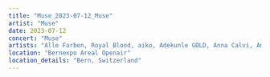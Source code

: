 ```yaml
---
title: "Muse_2023-07-12_Muse"
artist: "Muse"
date: 2023-07-12
concert: "Muse"
artists: "Alle Farben, Royal Blood, aiko, Adekunle GOLD, Anna Calvi, Amenra, AKNE KID JOE, Anti-Flag, Benjamin Hav & Familien, Anna Kramer, 311, Annabelle, ONE OK ROCK, arlie, Highly Suspect, 01099, Muse, Blæst, Evanescence, Twin Atlantic, The Warning, Ary"
location: "Bernexpo Areal Openair"
location_details: "Bern, Switzerland"
---
```

